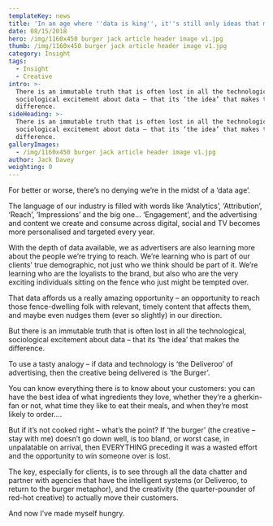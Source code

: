 ```yaml
---
templateKey: news
title: 'In an age where ''data is king'', it''s still only ideas that move people.'
date: 08/15/2018
hero: /img/1160x450 burger jack article header image v1.jpg
thumb: /img/1160x450 burger jack article header image v1.jpg
category: Insight
tags:
  - Insight
  - Creative
intro: >-
  There is an immutable truth that is often lost in all the technological,
  sociological excitement about data – that its ‘the idea’ that makes the
  difference.
sideHeading: >-
  There is an immutable truth that is often lost in all the technological,
  sociological excitement about data – that its ‘the idea’ that makes the
  difference.
galleryImages:
  - /img/1160x450 burger jack article header image v1.jpg
author: Jack Davey
weighting: 0
---
```

For better or worse, there’s no denying we’re in the midst of a ‘data age’. 



The language of our industry is filled with words like ‘Analytics’, ‘Attribution’, ‘Reach’, ‘Impressions’ and the big one… ‘Engagement’, and the advertising and content we create and consume across digital, social and TV becomes more personalised and targeted every year.



With the depth of data available, we as advertisers are also learning more about the people we’re trying to reach. We’re learning who is part of our clients’ true demographic, not just who we think should be part of it. We’re learning who are the loyalists to the brand, but also who are the very exciting individuals sitting on the fence who just might be tempted over.



That data affords us a really amazing opportunity – an opportunity to reach those fence-dwelling folk with relevant, timely content that affects them, and maybe even nudges them (ever so slightly) in our direction.



But there is an immutable truth that is often lost in all the technological, sociological excitement about data – that its ‘the idea’ that makes the difference.



To use a tasty analogy – if data and technology is ‘the Deliveroo’ of advertising, then the creative being delivered is ‘the Burger’. 



You can know everything there is to know about your customers: you can have the best idea of what ingredients they love, whether they’re a gherkin-fan or not, what time they like to eat their meals, and when they’re most likely to order….



But if it’s not cooked right – what’s the point? If ‘the burger’ (the creative – stay with me) doesn’t go down well, is too bland, or worst case, in unpalatable on arrival, then EVERYTHING preceding it was a wasted effort and the opportunity to win someone over is lost.



The key, especially for clients, is to see through all the data chatter and partner with agencies that have the intelligent systems (or Deliveroo, to return to the burger metaphor), and the creativity (the quarter-pounder of red-hot creative) to actually move their customers.



And now I’ve made myself hungry.
